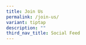 ```yaml
---
title: Join Us
permalink: /join-us/
variant: tiptap
description: ""
third_nav_title: Social Feed
---
```

